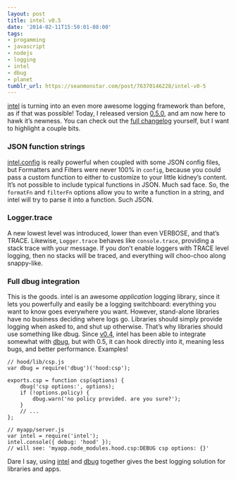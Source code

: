 ```yaml
---
layout: post
title: intel v0.5
date: '2014-02-11T15:50:01-08:00'
tags:
- progamming
- javascript
- nodejs
- logging
- intel
- dbug
- planet
tumblr_url: https://seanmonstar.com/post/76370146228/intel-v0-5
---
```

[intel](http://seanmonstar.github.io/intel) is turning into an even more awesome logging framework than before, as if that was possible! Today, I released version [0.5.0](https://github.com/seanmonstar/intel/releases/tag/v0.5.0), and am now here to hawk it’s newness. You can check out the [full changelog](https://github.com/seanmonstar/intel/releases/tag/v0.5.0) yourself, but I want to highlight a couple bits.

### JSON function strings

[intel.config](http://seanmonstar.github.io/intel/#full-configuration) is really powerful when coupled with some JSON config files, but Formatters and Filters were never 100% in `config`, because you could pass a custom function to either to customize to your little kidney’s content. It’s not possible to include typical functions in JSON. Much sad face. So, the `formatFn` and `filterFn` options allow you to write a function in a string, and intel will try to parse it into a function. Such JSON.

### Logger.trace

A new lowest level was introduced, lower than even VERBOSE, and that’s TRACE. Likewise, `Logger.trace` behaves like `console.trace`, providing a stack trace with your message. If you don’t enable loggers with TRACE level logging, then no stacks will be traced, and everything will choo-choo along snappy-like.

### Full dbug integration

This is the goods. intel is an awesome _application_ logging library, since it lets you powerfully and easily be a logging switchboard: everything you want to know goes everywhere you want. However, stand-alone libraries have no business deciding where logs go. Libraries should simply provide logging when asked to, and shut up otherwise. That’s why libraries should use something like dbug. Since [v0.4](http://seanmonstar.com/2022/07/28/2014-01-02-intel-0-4.html), intel has been able to integrate somewhat with [dbug](http://seanmonstar.com/2022/07/28/2013-10-25-dbug-v0-1.html), but with 0.5, it can hook directly into it, meaning less bugs, and better performance. Examples!

    // hood/lib/csp.js
    var dbug = require('dbug')('hood:csp');
    
    exports.csp = function csp(options) {
        dbug('csp options:', options);
        if (!options.policy) {
            dbug.warn('no policy provided. are you sure?');
        }
        // ...
    };
    
    // myapp/server.js
    var intel = require('intel');
    intel.console({ debug: 'hood' });
    // will see: 'myapp.node_modules.hood.csp:DEBUG csp options: {}'

Dare I say, using [intel](http://seanmonstar.github.io/intel) and [dbug](http://seanmonstar.com/2022/07/28/2013-10-25-dbug-v0-1.html) together gives the best logging solution for libraries and apps.

